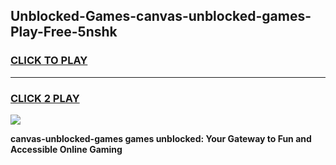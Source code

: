 
## Unblocked-Games-canvas-unblocked-games-Play-Free-5nshk
<h3>
<a href="https://premium76.site?title=canvas-unblocked-games&ref=19M">CLICK TO PLAY</a></h3>
<hr>

<h3>
<a href="https://premium76.site?title=canvas-unblocked-games&ref=19M">CLICK 2 PLAY</a>
  
</h3>

<a href="https://premium76.site?title=canvas-unblocked-games&ref=19M"><img src="https://clearcache.store/games.png"></a>


**canvas-unblocked-games games unblocked: Your Gateway to Fun and Accessible Online Gaming**
